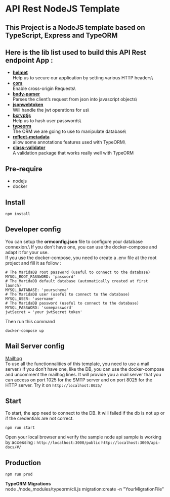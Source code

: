 API Rest NodeJS Template
=============================
This Project is a NodeJS template based on TypeScript, Express and TypeORM
-----------------------------

Here is the lib list used to build this API Rest endpoint App :
-----------------------------

* **[helmet](https://github.com/helmetjs/helmet)**\
Help us to secure our application by setting various HTTP headers\
* **[cors](https://github.com/expressjs/cors)**\
Enable cross-origin Requests\
* **[body-parser](github.com/expressjs/body-parser)**\
Parses the client’s request from json into javascript objects\
* **[jsonwebtoken](https://github.com/auth0/node-jsonwebtoken)**\
Will handle the jwt operations for us\
* **[bcryptjs](https://github.com/dcodeIO/bcrypt.js)**\
Help us to hash user passwords\
* **[typeorm](https://github.com/typeorm/typeorm)**\
The ORM we are going to use to manipulate database\
* **[reflect-metadata](https://github.com/rbuckton/reflect-metadata)**\
allow some annotations features used with TypeORM\
* **[class-validator](https://github.com/typestack/class-validator)**\
A validation package that works really well with TypeORM

Pre-require
-----------
* nodejs
* docker

Install
-------
```
npm install
```

Developer config
------
You can setup the **ormconfig.json** file to configure your database connexion.\ If you don't have one, you can use the docker-compose and adapt it for your use.\
If you use the docker-compose, you need to create a .env file at the root project and fill it as follow :
```
# The MaridaDB root password (useful to connect to the database)
MYSQL_ROOT_PASSWORD: 'password'
# The MaridaDB default database (automatically created at first launch)
MYSQL_DATABASE: 'yourschema'
# The MaridaDB user (useful to connect to the database)
MYSQL_USER: 'username'
# The MaridaDB password (useful to connect to the database)
MYSQL_PASSWORD: 'somepassword'
jwtSecret = 'your jwtSecret token'
```
Then run this command
```
docker-compose up
```

Mail Server config
-----------------
[Mailhog](https://github.com/mailhog/MailHog)\
To use all the functionnalities of this template, you need to use a mail server.\ If you don't have one, like the DB, you can use the docker-compose and uncomment the mailhog lines. It will provide you a mail server that you can access on port 1025 for the SMTP server and on port 8025 for the HTTP server.
Try it on `http://localhost:8025/`

Start
-----
To start, the app need to connect to the DB. It will failed if the db is not up or if the credentials are not correct.
```
npm run start
```
Open your local browser and verify the sample node api sample is working by accessing :
`http://localhost:3000/public`
`http://localhost:3000/api-docs/#/`

Production
----------
```
npm run prod
```


**TypeORM Migrations**\
node ./node_modules/typeorm/cli.js migration:create -n "YourMigrationFile"